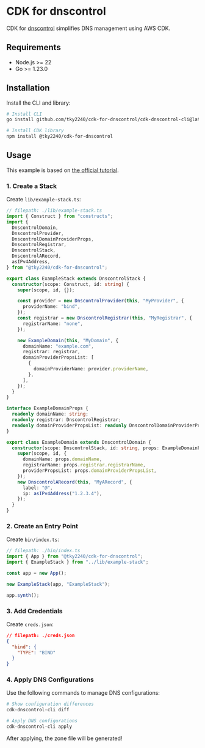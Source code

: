 # CDK for dnscontrol

CDK for [dnscontrol](https://github.com/StackExchange/dnscontrol) simplifies DNS management using AWS CDK.

## Requirements

- Node.js >= 22
- Go >= 1.23.0 

## Installation

Install the CLI and library:

```sh
# Install CLI
go install github.com/tky2240/cdk-for-dnscontrol/cdk-dnscontrol-cli@latest

# Install CDK library
npm install @tky2240/cdk-for-dnscontrol
```

## Usage

This example is based on [the official tutorial](https://docs.dnscontrol.org/getting-started/getting-started#id-3.-create-the-initial-dnsconfig.js).

### 1. Create a Stack

Create `lib/example-stack.ts`:

```typescript
// filepath: ./lib/example-stack.ts
import { Construct } from "constructs";
import {
  DnscontrolDomain,
  DnscontrolProvider,
  DnscontrolDomainProviderProps,
  DnscontrolRegistrar,
  DnscontrolStack,
  DnscontrolARecord,
  asIPv4Address,
} from "@tky2240/cdk-for-dnscontrol";

export class ExampleStack extends DnscontrolStack {
  constructor(scope: Construct, id: string) {
    super(scope, id, {});

    const provider = new DnscontrolProvider(this, "MyProvider", {
      providerName: "bind",
    });
    const registrar = new DnscontrolRegistrar(this, "MyRegistrar", {
      registrarName: "none",
    });

    new ExampleDomain(this, "MyDomain", {
      domainName: "example.com",
      registrar: registrar,
      domainProviderPropsList: [
        {
          domainProviderName: provider.providerName,
        },
      ],
    });
  }
}

interface ExampleDomainProps {
  readonly domainName: string;
  readonly registrar: DnscontrolRegistrar;
  readonly domainProviderPropsList: readonly DnscontrolDomainProviderProps[];
}

export class ExampleDomain extends DnscontrolDomain {
  constructor(scope: DnscontrolStack, id: string, props: ExampleDomainProps) {
    super(scope, id, {
      domainName: props.domainName,
      registrarName: props.registrar.registrarName,
      providerPropsList: props.domainProviderPropsList,
    });
    new DnscontrolARecord(this, "MyARecord", {
      label: "@",
      ip: asIPv4Address("1.2.3.4"),
    });
  }
}
```

### 2. Create an Entry Point

Create `bin/index.ts`:

```typescript
// filepath: ./bin/index.ts
import { App } from "@tky2240/cdk-for-dnscontrol";
import { ExampleStack } from "../lib/example-stack";

const app = new App();

new ExampleStack(app, "ExampleStack");

app.synth();
```

### 3. Add Credentials

Create `creds.json`:

```json
// filepath: ./creds.json
{
  "bind": {
    "TYPE": "BIND"
  }
}
```

### 4. Apply DNS Configurations

Use the following commands to manage DNS configurations:

```sh
# Show configuration differences
cdk-dnscontrol-cli diff

# Apply DNS configurations
cdk-dnscontrol-cli apply
```

After applying, the zone file will be generated!
